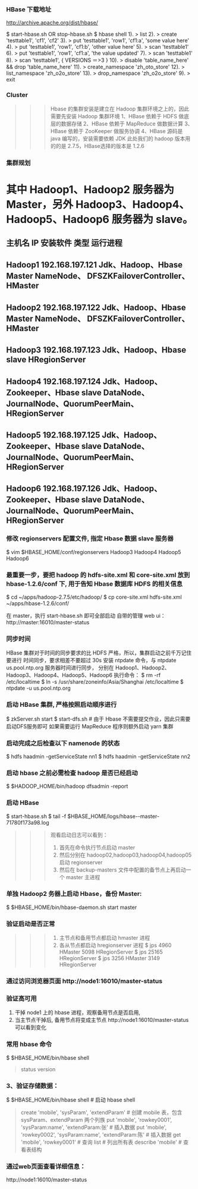 
### HBase 下载地址
http://archive.apache.org/dist/hbase/


$ start-hbase.sh OR stop-hbase.sh
$ hbase shell
 1). > list
 2). > create 'testtable1', 'cf1', 'cf2'
 3). > put 'testtable1', 'row1', 'cf1:a', 'some value here'
 4). > put 'testtable1', 'row1', 'cf1:b', 'other value here'
 5). > scan 'testtable1'
 6). > put 'testtable1', 'row1', 'cf1:a', 'the value updated'
 7). > scan 'testtable1'
 8). > scan 'testtable1', { VERSIONS ＝>3 }
10). > disable 'table_name_here' && drop 'table_name_here'
11). > create_namespace 'zh_oto_store'
12). > list_namespace 'zh_o2o_store'
13). > drop_namespace 'zh_o2o_store'
 9). > exit


### Cluster
>>> Hbase 的集群安装是建立在 Hadoop 集群环境之上的，因此需要先安装 Hadoop 集群环境
>>> 1、HBase 依赖于 HDFS 做底层的数据存储
>>> 2、HBase 依赖于 MapReduce 做数据计算
>>> 3、HBase 依赖于 ZooKeeper 做服务协调
>>> 4、HBase 源码是 java 编写的，安装需要依赖 JDK
>>> 此处我们的 hadoop 版本用的的是 2.7.5，HBase选择的版本是 1.2.6

### 集群规划
其中 Hadoop1、Hadoop2 服务器为 Master，另外 Hadoop3、Hadoop4、Hadoop5、Hadoop6 服务器为 slave。
======================================================================================================
主机名 		IP 					安装软件 							类型 		运行进程
------------------------------------------------------------------------------------------------------
Hadoop1 	192.168.197.121 	Jdk、Hadoop、Hbase 				Master 		NameNode、
																			DFSZKFailoverController、
																			HMaster
------------------------------------------------------------------------------------------------------
Hadoop2 	192.168.197.122 	Jdk、Hadoop、Hbase 				Master 		NameNode、
																			DFSZKFailoverController、
																			HMaster
------------------------------------------------------------------------------------------------------
Hadoop3 	192.168.197.123 	Jdk、Hadoop、Hbase 				slave 		HRegionServer
------------------------------------------------------------------------------------------------------
Hadoop4 	192.168.197.124 	Jdk、Hadoop、Zookeeper、Hbase 	slave 		DataNode、
																			JournalNode、QuorumPeerMain、
																			HRegionServer
------------------------------------------------------------------------------------------------------
Hadoop5 	192.168.197.125 	Jdk、Hadoop、Zookeeper、Hbase 	slave 		DataNode、
																			JournalNode、QuorumPeerMain、
																			HRegionServer
------------------------------------------------------------------------------------------------------
Hadoop6 	192.168.197.126 	Jdk、Hadoop、Zookeeper、Hbase 	slave 		DataNode、
																			JournalNode、QuorumPeerMain、
																			HRegionServer
------------------------------------------------------------------------------------------------------


### 修改 regionservers 配置文件, 指定 Hbase 数据 slave 服务器
$ vim $HBASE_HOME/conf/regionservers
Hadoop3
Hadoop4
Hadoop5
Hadoop6


### 最重要一步，要把 hadoop 的 hdfs-site.xml 和 core-site.xml 放到 hbase-1.2.6/conf 下, 用于告知 Hbase 数据库 HDFS 的相关信息
$ cd ~/apps/hadoop-2.7.5/etc/hadoop/
$ cp core-site.xml hdfs-site.xml ~/apps/hbase-1.2.6/conf/

在 master，执行 start-hbase.sh 即可全部启动
自带的管理 web ui：http://master:16010/master-status


### 同步时间
HBase 集群对于时间的同步要求的比 HDFS 严格，所以，集群启动之前千万记住要进行 时间同步，要求相差不要超过 30s
安装 ntpdate 命令，与 ntpdate us.pool.ntp.org 服务器时间进行同步，
分别在 Hadoop1、Hadoop2、Hadoop3、Hadoop4、Hadoop5、Hadoop6 执行命令：
$ rm -rf /etc/localtime
$ ln -s /usr/share/zoneinfo/Asia/Shanghai /etc/localtime
$ ntpdate -u us.pool.ntp.org


### 启动 HBase 集群, 严格按照启动顺序进行
$ zkServer.sh start
$ start-dfs.sh 		# 由于 Hbase 不需要提交作业，因此只需要启动DFS服务即可
					  如果需要运行 MapReduce 程序则额外启动 yarn 集群

### 启动完成之后检查以下 namenode 的状态
$ hdfs haadmin -getServiceState nn1
$ hdfs haadmin -getServiceState nn2

### 启动 hbase 之前必需检查 hadoop 是否已经启动
$ $HADOOP_HOME/bin/hadoop dfsadmin -report

### 启动 HBase
$ start-hbase.sh
$  tail -f $HBASE_HOME/logs/hbase--master-71780f173a98.log 

>>> 观看启动日志可以看到：
>>> 1. 首先在命令执行节点启动 master
>>> 2. 然后分别在 hadoop02,hadoop03,hadoop04,hadoop05 启动 regionserver
>>> 3. 然后在 backup-masters 文件中配置的备节点上再启动一个 master 主进程

### 单独 Hadoop2 务器上启动 Hbase，备份 Master:
$ $HBASE_HOME/bin/hbase-daemon.sh start master



### 验证启动是否正常
>>> 1. 主节点和备用节点都启动 hmaster 进程
>>> 2. 各从节点都启动 hregionserver 进程
$ jps
4960 	HMaster
5098 	HRegionServer
$ jps
25165 	HRegionServer
$ jps
3256 	HMaster
3149 	HRegionServer

### 通过访问浏览器页面 http://node1:16010/master-status

### 验证高可用
1. 干掉 node1 上的 hbase 进程，观察备用节点是否启用, 
2. 当主节点干掉后, 备用节点将变成主节点 http://node1:16010/master-status 可以看到变化


### 常用 hbase 命令
$ $HBASE_HOME/bin/hbase shell
> status
> version

### 3、验证存储数据：
$ $HBASE_HOME/bin/hbase shell 					# 启动 hbase shell
> create 'mobile', 'sysParam', 'extendParam' 	# 创建 mobile 表，包含 sysParam、extendParam 两个列族
> put 'mobile', 'rowkey0001', 'sysParam:name', 'extendParam:张' 	# 插入数据
> put 'mobile', 'rowkey0002', 'sysParam:name', 'extendParam:陈' 	# 插入数据
> get 'mobile', 'rowkey0001' 	# 查询
> list 							# 列出所有表
> describe 'mobile' 			# 查看表结构

### 通过web页面查看详细信息：
http://node1:16010/master-status




